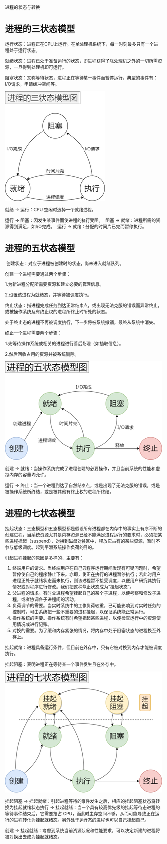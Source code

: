 进程的状态与转换

# 进程的三状态模型

运行状态：进程正在CPU上运行。在单处理机系统下，每一时刻最多只有一个进程处于运行状态。

就绪状态：进程已处于准备运行的状态，即进程获得了除处理机之外的一切所需资源，一旦得到处理机即可运行。

阻塞状态：又称等待状态，进程正在等待某一事件而暂停运行，典型的事件有：I/O请求，申请缓冲空间等。
   
![进程三状态模型](../pic/进程三态模型.dio.png)

就绪 -> 运行：CPU 空闲时选择一个就绪进程。

运行 -> 阻塞：因发生某事件而使进程的执行受阻。
​
阻塞 -> 就绪：进程所需的资源得到满足，如I/O完成。
​
运行 -> 就绪：分配的时间片已完而暂停执行。

# 进程的五状态模型
​
创建状态：对应于进程被创建时的状态，尚未进入就绪队列。

创建一个进程需要通过两个步骤：

1.为新进程分配所需要资源和建立必要的管理信息。

2.设置该进程为就绪态，并等待被调度执行。

终止状态：指进程完成任务到达正常结束点，或出现无法克服的错误而异常终止，或被操作系统及有终止权的进程所终止时所处的状态。

处于终止态的进程不再被调度执行，下一步将被系统撤销，最终从系统中消失。

终止一个进程需要两个步骤：

1.先等待操作系统或相关的进程进行善后处理（如抽取信息）。

2.然后回收占用的资源并被系统删除。

![进程五状态模型](../pic/进程五态模型.dio.png)

创建 -> 就绪：当操作系统完成了进程创建的必要操作，并且当前系统的性能和虚拟内存的容量均允许。

​运行 -> 终止：当一个进程到达了自然结束点，或是出现了无法克服的错误，或是被操作系统所终结，或是被其他有终止权的进程所终结。

# 进程的七状态模型

挂起状态：三态模型和五态模型都是假设所有进程都在内存中的事实上有序不断的创建进程，当系统资源尤其是内存资源已经不能满足进程运行的要求时，必须把某些进程挂起（suspend），对换到磁盘对换区中，释放它占有的某些资源，暂时不参与低级调度。起到平滑系统操作负荷的目的。

引起进程挂起的原因是多样的，主要有：

1. 终端用户的请求。当终端用户在自己的程序运行期间发现有可疑问题时，希望暂停使自己的程序静止下来。亦即，使正在执行的进程暂停执行；若此时用户进程正处于就绪状态而未执行，则该进程暂不接受调度，以便用户研究其执行情况或对程序进行修改。我们把这种静止状态成为“挂起状态”。 
2. 父进程的请求。有时父进程希望挂起自己的某个子进程，以便考察和修改子进程，或者协调各子进程间的活动。 
3. 负荷调节的需要。当实时系统中的工作负荷较重，已可能影响到对实时任务的控制时，可由系统把一些不重要的进程挂起，以保证系统能正常运行。 
4. 操作系统的需要。操作系统有时希望挂起某些进程，以便检查运行中的资源使用情况或进行记账。 
5. 对换的需要。为了缓和内存紧张的情况，将内存中处于阻塞状态的进程换至外存上。

挂起就绪：进程具备运行条件，但目前在外存中，只有它被对换到内存才能被调度执行。

挂起阻塞：表明进程正在等待某一个事件发生且在外存中。

![进程七状态模型](../pic/进程七态模型.dio.png)

挂起阻塞 -> 挂起就绪：引起进程等待的事件发生之后，相应的挂起阻塞状态将转换为挂起就绪状态
​
执行 -> 挂起就绪：当一个具有较高优先级的挂起等待态进程的等待事件结束后，它需要抢占 CPU，而此时主存空间不够，从而可能导致正在运行的进程转化为挂起就绪态。另外处于运行态的进程也可以自己挂起自己。

创建 -> 挂起就绪：考虑到系统当前资源状况和性能要求，可以决定新建的进程将被对换出去成为挂起就绪态。